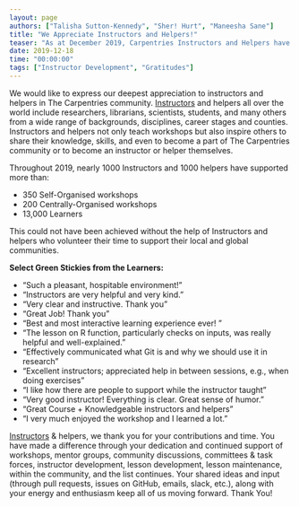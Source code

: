 ```yaml
---
layout: page
authors: ["Talisha Sutton-Kennedy", "Sher! Hurt", "Maneesha Sane"]
title: "We Appreciate Instructors and Helpers!"
teaser: "As at December 2019, Carpentries Instructors and Helpers have made over 2,440 workshops possible!"
date: 2019-12-18
time: "00:00:00"
tags: ["Instructor Development", "Gratitudes"]
---
```


We would like to express our deepest appreciation to instructors and helpers in The Carpentries community. [Instructors](https://carpentries.org/instructors-map/) and helpers all over the world include researchers, librarians, scientists, students, and many others from a wide range of backgrounds, disciplines, career stages and counties. Instructors and helpers not only teach workshops but also inspire others to share their knowledge, skills, and even to become a part of The Carpentries community or to become an instructor or helper themselves. 

Throughout 2019, nearly 1000 Instructors and 1000 helpers have supported more than:

* 350 Self-Organised workshops
* 200 Centrally-Organised workshops
* 13,000 Learners
 
This could not have been achieved without the help of Instructors and helpers who volunteer their time to support their local and global communities.

**Select Green Stickies from the Learners:**

* “Such a pleasant, hospitable environment!”
* “Instructors are very helpful and very kind.”
* “Very clear and instructive. Thank you”
* “Great Job! Thank you”
* “Best and most interactive learning experience ever! ”
* “The lesson on R function, particularly checks on inputs, was really helpful and well-explained.”
* “Effectively communicated what Git is and why we should use it in research”
* “Excellent instructors; appreciated help in between sessions, e.g., when doing exercises”
* “I like how there are people to support while the instructor taught”
* “Very good instructor! Everything is clear. Great sense of humor.”
* “Great Course + Knowledgeable instructors and helpers”
* “I very much enjoyed the workshop and I learned a lot.”

[Instructors](https://carpentries.org/instructors/) & helpers, we thank you for your contributions and time. You have made a difference through your dedication and continued support of workshops, mentor groups, community discussions, committees & task forces, instructor development, lesson development, lesson maintenance, within the community, and the list continues. Your shared ideas and input (through pull requests, issues on GitHub, emails, slack, etc.), along with your energy and enthusiasm keep all of us moving forward. Thank You!
